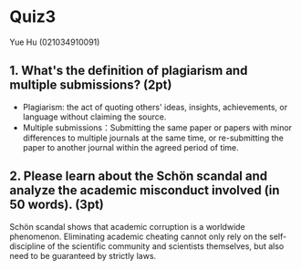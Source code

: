 # Quiz3
Yue Hu (021034910091)

## 1. What's the definition of plagiarism and multiple submissions? (2pt)
- Plagiarism: the act of quoting others' ideas, insights, achievements, or language without claiming the source.
- Multiple submissions：Submitting the same paper or papers with minor differences to multiple journals at the same time, or re-submitting the paper to another journal within the agreed period of time. 


## 2. Please learn about the Schön scandal and analyze the academic misconduct involved (in 50 words). (3pt)
Schön scandal shows that academic corruption is a worldwide phenomenon. Eliminating academic cheating cannot only rely on the self-discipline of the scientific community and scientists themselves, but also need to be guaranteed by strictly laws.
